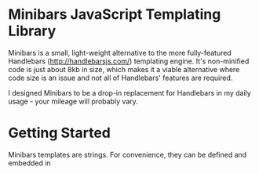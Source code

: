 # Minibars JavaScript Templating Library

Minibars is a small, light-weight alternative to the more fully-featured Handlebars (http://handlebarsjs.com/) templating engine. It's non-minified code is just about 8kb in size, which makes it a viable alternative where code size is an issue and not all of Handlebars' features are required.

I designed Minibars to be a drop-in replacement for Handlebars in my daily usage - your mileage will probably vary.

# Getting Started

Minibars templates are strings. For convenience, they can be defined and embedded in <script> tags:
```<script id="entry-template" type="text/x-minibars-template">
  <div>
    <h1>{{title}}</h1>
    <div>
      {{body}}
    </div>
  </div>
</script>```

If you're re-using existing Handlebars templates in this way, you can leave the type attribute as-is (which is most likely "text/x-handlebars-template").

Before you can use the template, it needs to be compiled. For example, using jQuery to fetch the content of the template string, it might look like this:

```const myTemplate = Minibars.compile(
    $('#entry-template').html());```
  
Due to compilation, the template `myTemplate` becomes a simple function you can call, passing an arbitrary data object as an argument. 

```$('#entries').append(myTemplate({
    title : 'Hello World!',
    body : '<Greetings from Minibars!>',
    }));```

The Minibars template function then generates HTML code from that data:

```<div>
    <h1>Hello World</h1>
    <div>
      &lt;Greetings from Minibars!&gt;
    </div>
  </div>```
  
